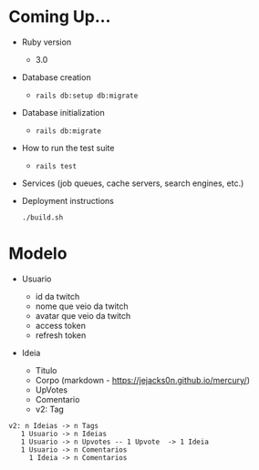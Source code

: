 # Coming Up...

* Ruby version
  - 3.0

* Database creation
  - `rails db:setup db:migrate`

* Database initialization
  - `rails db:migrate`

* How to run the test suite
  - `rails test`

* Services (job queues, cache servers, search engines, etc.)

* Deployment instructions
  ```shell
  ./build.sh
  ```

# Modelo

* Usuario
  - id da twitch
  - nome que veio da twitch
  - avatar que veio da twitch
  - access token
  - refresh token

* Ideia
  - Titulo
  - Corpo (markdown - https://jejacks0n.github.io/mercury/)
  * UpVotes
  * Comentario
  * v2: Tag

```text
v2: n Ideias -> n Tags
   1 Usuario -> n Ideias
   1 Usuario -> n Upvotes -- 1 Upvote  -> 1 Ideia
   1 Usuario -> n Comentarios
     1 Ideia -> n Comentarios
```
